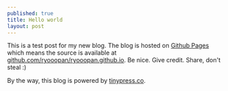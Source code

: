 ```yaml
---
published: true
title: Hello world
layout: post
---
```

This is a test post for my new blog. The blog is hosted on [Github Pages](http://pages.github.com/) which means the source is available at [github.com/ryooopan/ryooopan.github.io](http://github.com/ryooopan/ryooopan.github.io). Be nice. Give credit. Share, don't steal :)

By the way, this blog is powered by [tinypress.co](https://tinypress.co).